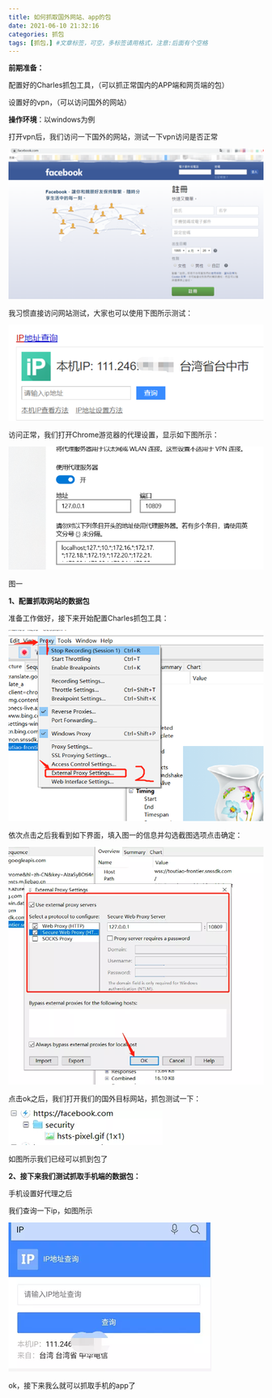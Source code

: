 ```yaml
---
title: 如何抓取国外网站、app的包
date: 2021-06-10 21:32:16
categories: 抓包
tags: [抓包，] #文章标签，可空，多标签请用格式，注意:后面有个空格
---
```




**前期准备：**

  配置好的Charles抓包工具，（可以抓正常国内的APP端和网页端的包）

  设置好的vpn，（可以访问国外的网站）

<!--more-->



**操作环境**：以windows为例



打开vpn后，我们访问一下国外的网站，测试一下vpn访问是否正常



![](./如何抓取国外网站、app的包/1.jpg)



我习惯直接访问网站测试，大家也可以使用下图所示测试：



![](./如何抓取国外网站、app的包/2.jpg)



访问正常，我们打开Chrome游览器的代理设置，显示如下图所示：



![](./如何抓取国外网站、app的包/3.jpg)

图一



**1、配置抓取网站的数据包**

准备工作做好，接下来开始配置Charles抓包工具：



![](./如何抓取国外网站、app的包/4.jpg)



依次点击之后我看到如下界面，填入图一的信息并勾选截图选项点击确定：



![](./如何抓取国外网站、app的包/5.jpg)

点击ok之后，我们打开我们的国外目标网站，抓包测试一下：



![图片](.\如何抓取国外网站、app的包\7.jpg)



如图所示我们已经可以抓到包了



**2、接下来我们测试抓取手机端的数据包：**

手机设置好代理之后

我们查询一下ip，如图所示



![](./如何抓取国外网站、app的包/6.jpg)

ok，接下来我么就可以抓取手机的app了
